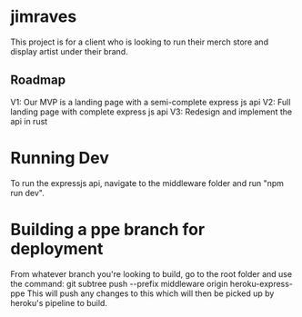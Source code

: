 # jimraves
This project is for a client who is looking to run their merch store and display artist under their brand.

## Roadmap
V1: Our MVP is a landing page with a semi-complete express js api
V2: Full landing page with complete express js api
V3: Redesign and implement the api in rust
# Running Dev
To run the expressjs api, navigate to the middleware folder and run "npm run dev".
# Building a ppe branch for deployment
From whatever branch you're looking to build, go to the root folder and use the command:
git subtree push --prefix middleware origin heroku-express-ppe
This will push any changes to this which will then be picked up by heroku's pipeline to build.


